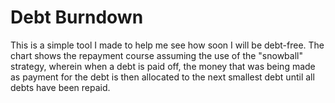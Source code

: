 # Debt Burndown
This is a simple tool I made to help me see how soon I will be debt-free. The chart shows the repayment course assuming the use of the "snowball" strategy, wherein when a debt is paid off, the money that was being made as payment for the debt is then allocated to the next smallest debt until all debts have been repaid.